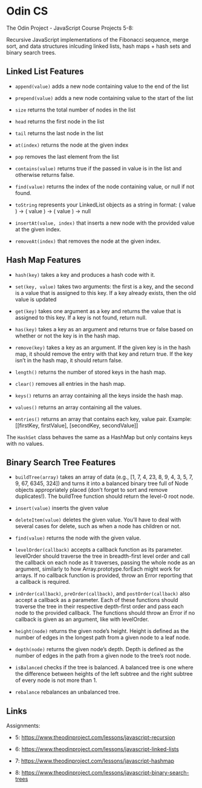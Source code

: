 # Odin CS

The Odin Project - JavaScript Course Projects 5-8:

Recursive JavaScript implementations of the Fibonacci sequence, merge sort, and data structures inlcuding linked lists, hash maps + hash sets and binary search trees.

## Linked List Features

- `append(value)` adds a new node containing value to the end of the list

- `prepend(value)` adds a new node containing value to the start of the list

- `size` returns the total number of nodes in the list

- `head` returns the first node in the list

- `tail` returns the last node in the list

- `at(index)` returns the node at the given index

- `pop` removes the last element from the list

- `contains(value)` returns true if the passed
  in value is in the list and otherwise returns false.

- `find(value)` returns the index of the node containing value, or null if not found.

- `toString` represents your LinkedList objects as a string in format: ( value ) -> ( value ) -> ( value ) -> null

- `insertAt(value, index)` that inserts a new node with the provided value at the given index.

- `removeAt(index)` that removes the node at the given index.

## Hash Map Features

- `hash(key)` takes a key and produces a hash code with it.

- `set(key, value)` takes two arguments: the first is a key, and the second is a value that is assigned to this key. If a key already exists, then the old value is updated

- `get(key)` takes one argument as a key and returns the value that is assigned to this key. If a key is not found, return null.

- `has(key)` takes a key as an argument and returns true or false based on whether or not the key is in the hash map.

- `remove(key)` takes a key as an argument. If the given key is in the hash map, it should remove the entry with that key and return true. If the key isn’t in the hash map, it should return false.

- `length()` returns the number of stored keys in the hash map.

- `clear()` removes all entries in the hash map.

- `keys()` returns an array containing all the keys inside the hash map.

- `values()` returns an array containing all the values.

- `entries()` returns an array that contains each key, value pair. Example: [[firstKey, firstValue], [secondKey, secondValue]]

The `HashSet` class behaves the same as a HashMap but only contains keys with no values.

## Binary Search Tree Features

- `buildTree(array)` takes an array of data (e.g., [1, 7, 4, 23, 8, 9, 4, 3, 5, 7, 9, 67, 6345, 324]) and turns it into a balanced binary tree full of Node objects appropriately placed (don’t forget to sort and remove duplicates!). The buildTree function should return the level-0 root node.

- `insert(value)` inserts the given value
- `deleteItem(value)` deletes the given value. You’ll have to deal with several cases for delete, such as when a node has children or not.

- `find(value)` returns the node with the given value.

- `levelOrder(callback)` accepts a callback function as its parameter. levelOrder should traverse the tree in breadth-first level order and call the callback on each node as it traverses, passing the whole node as an argument, similarly to how Array.prototype.forEach might work for arrays. If no callback function is provided, throw an Error reporting that a callback is required.

- `inOrder(callback)`, `preOrder(callback)`, and `postOrder(callback)` also accept a callback as a parameter. Each of these functions should traverse the tree in their respective depth-first order and pass each node to the provided callback. The functions should throw an Error if no callback is given as an argument, like with levelOrder.

- `height(node)` returns the given node’s height. Height is defined as the number of edges in the longest path from a given node to a leaf node.

- `depth(node)` returns the given node’s depth. Depth is defined as the number of edges in the path from a given node to the tree’s root node.

- `isBalanced` checks if the tree is balanced. A balanced tree is one where the difference between heights of the left subtree and the right subtree of every node is not more than 1.

- `rebalance` rebalances an unbalanced tree.

## Links

Assignments:

- 5: https://www.theodinproject.com/lessons/javascript-recursion

- 6: https://www.theodinproject.com/lessons/javascript-linked-lists

- 7: https://www.theodinproject.com/lessons/javascript-hashmap

- 8: https://www.theodinproject.com/lessons/javascript-binary-search-trees
